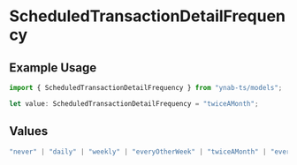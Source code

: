 # ScheduledTransactionDetailFrequency

## Example Usage

```typescript
import { ScheduledTransactionDetailFrequency } from "ynab-ts/models";

let value: ScheduledTransactionDetailFrequency = "twiceAMonth";
```

## Values

```typescript
"never" | "daily" | "weekly" | "everyOtherWeek" | "twiceAMonth" | "every4Weeks" | "monthly" | "everyOtherMonth" | "every3Months" | "every4Months" | "twiceAYear" | "yearly" | "everyOtherYear"
```